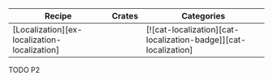 | Recipe | Crates | Categories |
|--------|--------|------------|
| [Localization][ex-localization-localization] |  | [![cat-localization][cat-localization-badge]][cat-localization] |

<div class="hidden">
TODO P2
</div>
